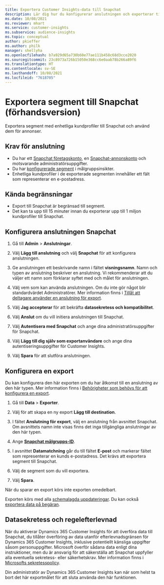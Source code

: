 ```yaml
---
title: Exportera Customer Insights-data till Snapchat
description: Lär dig hur du konfigurerar anslutningen och exporterar till Snapchat.
ms.date: 10/08/2021
ms.reviewer: mhart
ms.service: customer-insights
ms.subservice: audience-insights
ms.topic: conceptual
author: pkieffer
ms.author: philk
manager: shellyha
ms.openlocfilehash: b7a929d65a730b60e77ae111b458c68d3cce2020
ms.sourcegitcommit: 23c8973a726b15050e368cc6e0aab78b266a89f6
ms.translationtype: HT
ms.contentlocale: sv-SE
ms.lasthandoff: 10/08/2021
ms.locfileid: "7618705"
---
```

# <a name="export-segments-to-snapchat-preview"></a>Exportera segment till Snapchat (förhandsversion)

Exportera segment med enhetliga kundprofiler till Snapchat och använd dem för annonser. 

## <a name="prerequisites-for-a-connection"></a>Krav för anslutning

-   Du har ett [Snapchat företagskonto](https://business.snapchat.com/), en [Snapchat-annonskonto](https://ads.snapchat.com/) och motsvarande administratörsuppgifter.
-   Du har [konfigurerade segment](segments.md) i målgruppsinsikter.
-   Enhetliga kundprofiler i de exporterade segmenten innehåller ett fält som representerar en e-postadress.

## <a name="known-limitations"></a>Kända begränsningar

- Export till Snapchat är begränsad till segment.
- Det kan ta upp till 15 minuter innan du exporterar upp till 1 miljon kundprofiler till Snapchat. 

## <a name="set-up-connection-to-snapchat"></a>Konfigurera anslutningen Snapchat

1. Gå till **Admin** > **Anslutningar**.

1. Välj **Lägg till anslutning** och välj **Snapchat** för att konfigurera anslutningen.

1. Ge anslutningen ett beskrivande namn i fältet **visningsnamn**. Namn och typen av anslutning beskriver en anslutning. Vi rekommenderar att du väljer ett namn som förklarar syftet med och målet för anslutningen.

1. Välj vem som kan använda anslutningen. Om du inte gör något blir standardvärdet Administratörer. Mer information finns i [Tillåt att deltagare använder en anslutning för export](connections.md#allow-contributors-to-use-a-connection-for-exports).

1. Välj **Jag accepterar** för att bekräfta **datasekretess och kompatibilitet**.

1. Välj **Anslut** om du vill initiera anslutningen till Snapchat.

1. Välj **Autentisera med Snapchat** och ange dina administratörsuppgifter för Snapchat. 

1. Välj **Lägg till dig själv som exportanvändare** och ange dina autentiseringsuppgifter för Customer Insights.

1. Välj **Spara** för att slutföra anslutningen.

## <a name="configure-an-export"></a>Konfigurera en export

Du kan konfigurera den här exporten om du har åtkomst till en anslutning av den här typen. Mer information finns i [Behörigheter som behövs för att konfigurera en export](export-destinations.md#set-up-a-new-export).

1. Gå till **Data** > **Exporter**.

1. Välj för att skapa en ny export **Lägg till destination**.

1. I fältet **Anslutning för export**, välj en anslutning från avsnittet Snapchat. Om avsnittets namn inte visas finns det inga tillgängliga anslutningar av den här typen.

1. Ange [**Snapchat målgrupps-ID**](https://businesshelp.snapchat.com/s/article/custom-audiences).

1. I avsnittet **Datamatchning** går du till fältet **E-post** och markerar fältet som representerar en kunds e-postadress. Det krävs att exportera segment till Snapchat.

1. Välj de segment som du vill exportera. 

1. Välj **Spara**.

När du sparar en export körs inte exporten omedelbart.

Exporten körs med alla [schemalagda uppdateringar](system.md#schedule-tab). Du kan också [exportera data på begäran](export-destinations.md#run-exports-on-demand). 


## <a name="data-privacy-and-compliance"></a>Datasekretess och regelefterlevnad

När du aktiverar Dynamics 365 Customer Insights för att överföra data till Snapchat, du tillåter överföring av data utanför efterlevnadsgränsen för Dynamics 365 Customer Insights, inklusive potentiellt känsliga uppgifter såsom personuppgifter. Microsoft överför sådana data enligt dina instruktioner, men du är ansvarig för att säkerställa att Snapchat uppfyller alla eventuella sekretess- eller säkerhetskrav. Mer information finns i [Microsofts sekretesspolicy](https://go.microsoft.com/fwlink/?linkid=396732).

Din administratör av Dynamics 365 Customer Insights kan när som helst ta bort det här exportmålet för att sluta använda den här funktionen.
